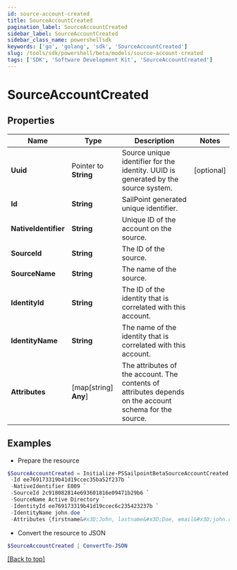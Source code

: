 ```yaml
---
id: source-account-created
title: SourceAccountCreated
pagination_label: SourceAccountCreated
sidebar_label: SourceAccountCreated
sidebar_class_name: powershellsdk
keywords: ['go', 'golang', 'sdk', 'SourceAccountCreated'] 
slug: /tools/sdk/powershell/beta/models/source-account-created
tags: ['SDK', 'Software Development Kit', 'SourceAccountCreated']
---
```



# SourceAccountCreated

## Properties

Name | Type | Description | Notes
------------ | ------------- | ------------- | -------------
**Uuid** |  Pointer to **String** | Source unique identifier for the identity. UUID is generated by the source system. | [optional] 
**Id** |  **String** | SailPoint generated unique identifier. | 
**NativeIdentifier** |  **String** | Unique ID of the account on the source. | 
**SourceId** |  **String** | The ID of the source. | 
**SourceName** |  **String** | The name of the source. | 
**IdentityId** |  **String** | The ID of the identity that is correlated with this account. | 
**IdentityName** |  **String** | The name of the identity that is correlated with this account. | 
**Attributes** |  [map[string] **Any**] | The attributes of the account. The contents of attributes depends on the account schema for the source. | 

## Examples

- Prepare the resource
```powershell
$SourceAccountCreated = Initialize-PSSailpointBetaSourceAccountCreated  -Uuid b7264868-7201-415f-9118-b581d431c688 `
 -Id ee769173319b41d19ccec35ba52f237b `
 -NativeIdentifier E009 `
 -SourceId 2c918082814e693601816e09471b29b6 `
 -SourceName Active Directory `
 -IdentityId ee769173319b41d19ccec6c235423237b `
 -IdentityName john.doe `
 -Attributes {firstname&#x3D;John, lastname&#x3D;Doe, email&#x3D;john.doe@gmail.com, department&#x3D;Sales, displayName&#x3D;John Doe, created&#x3D;2020-04-27T16:48:33.597Z, employeeNumber&#x3D;E009, uid&#x3D;E009, inactive&#x3D;true, phone&#x3D;null, identificationNumber&#x3D;E009}
```

- Convert the resource to JSON
```powershell
$SourceAccountCreated | ConvertTo-JSON
```


[[Back to top]](#) 

